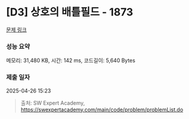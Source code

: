# [D3] 상호의 배틀필드 - 1873 

[문제 링크](https://swexpertacademy.com/main/code/problem/problemDetail.do?contestProbId=AV5LyE7KD2ADFAXc) 

### 성능 요약

메모리: 31,480 KB, 시간: 142 ms, 코드길이: 5,640 Bytes

### 제출 일자

2025-04-26 15:23



> 출처: SW Expert Academy, https://swexpertacademy.com/main/code/problem/problemList.do